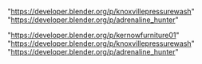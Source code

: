 "https://developer.blender.org/p/knoxvillepressurewash"
"https://developer.blender.org/p/adrenaline_hunter"
 
"https://developer.blender.org/p/kernowfurniture01"
"https://developer.blender.org/p/knoxvillepressurewash"
"https://developer.blender.org/p/adrenaline_hunter"
 
